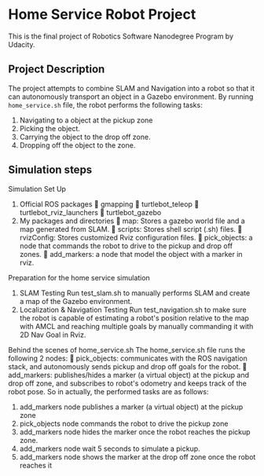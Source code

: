 # Home Service Robot Project  
This is the final project of Robotics Software Nanodegree Program by Udacity.

## Project Description  
The project attempts to combine SLAM and Navigation into a robot so that it can autonomously transport an object in a Gazebo environment. By running `home_service.sh` file, the robot performs the following tasks:
  1. Navigating to a object at the pickup zone
  2. Picking the object.
  3. Carrying the object to the drop off zone.
  4. Dropping off the object to the zone.  

## Simulation steps  


Simulation Set Up

1. Official ROS packages
	gmapping
	turtlebot_teleop		turtlebot_rviz_launchers
	turtlebot_gazebo 
2. My packages and directories
	map: Stores a gazebo world file and a map generated from SLAM.
	scripts: Stores shell script (.sh) files.
	rvizConfig: Stores customized Rviz configuration files.
	pick_objects: a node that commands the robot to drive to the pickup and drop off zones.
	add_markers: a node that model the object with a marker in rviz.

Preparation for the home service simulation 
1. SLAM Testing
Run test_slam.sh to manually performs SLAM and create a map of the Gazebo environment.
2. Localization & Navigation Testing
Run test_navigation.sh to make sure the robot is capable of estimating a robot's position relative to the map with AMCL and reaching multiple goals by manually commanding it with 2D Nav Goal in Rviz.
     
Behind the scenes of home_service.sh
The home_service.sh file runs the following 2 nodes:
	pick_objects: communicates with the ROS navigation stack, and autonomously sends pickup and drop off goals for the robot.
	add_markers: publishes/hides a marker (a virtual object) at the pickup and drop off zone, and subscribes to robot's odometry and keeps track of the robot pose.
So in actually, the performed tasks are as follows: 
1.	add_markers node publishes a marker (a virtual object) at the pickup zone
2.	pick_objects node commands the robot to drive the pickup zone
3.	add_markers node hides the marker once the robot reaches the pickup zone. 
4.	add_markers node wait 5 seconds to simulate a pickup.
  5.  add_markers node shows the marker at the drop off zone once the robot reaches it


